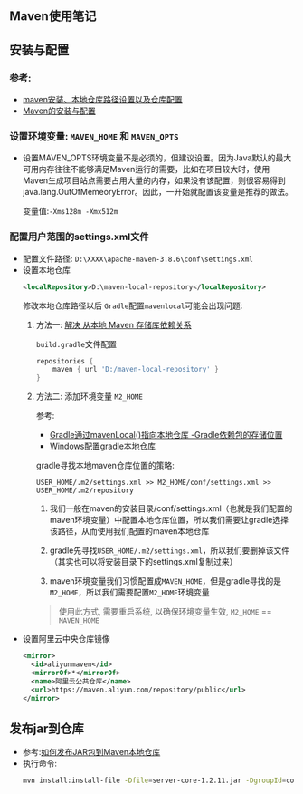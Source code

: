 Maven使用笔记
---
## 安装与配置
### 参考:
   * [maven安装、本地仓库路径设置以及仓库配置](https://cloud.tencent.com/developer/article/1864614)
   * [Maven的安装与配置](https://blog.csdn.net/pan_junbiao/article/details/104264644)
### 设置环境变量: `MAVEN_HOME` 和 `MAVEN_OPTS` 

   * 设置MAVEN_OPTS环境变量不是必须的，但建议设置。因为Java默认的最大可用内存往往不能够满足Maven运行的需要，比如在项目较大时，使用Maven生成项目站点需要占用大量的内存，如果没有该配置，则很容易得到java.lang.OutOfMemeoryError。因此，一开始就配置该变量是推荐的做法。

      变量值:`-Xms128m -Xmx512m`
### 配置用户范围的settings.xml文件
* 配置文件路径: `D:\XXXX\apache-maven-3.8.6\conf\settings.xml`
* 设置本地仓库
   ```xml
   <localRepository>D:\maven-local-repository</localRepository>
   ``` 
   修改本地仓库路径以后 `Gradle`配置`mavenlocal`可能会出现问题:    
    1. 方法一: [解决 从本地 Maven 存储库依赖关系](https://stackoverflow.com/questions/32107205/gradle-does-not-use-the-maven-local-repository-for-a-new-dependency)

        `build.gradle`文件配置
        ```gradle
        repositories {
            maven { url 'D:/maven-local-repository' }
        }
        ```
    1. 方法二: 添加环境变量 `M2_HOME`
        
        参考:
        * [Gradle通过mavenLocal()指向本地仓库 -Gradle依赖包的存储位置](https://blog.csdn.net/shuair/article/details/107319204)
        * [Windows配置gradle本地仓库](https://juejin.cn/post/7096505187677765669)
            
        gradle寻找本地maven仓库位置的策略:

        `USER_HOME/.m2/settings.xml >> M2_HOME/conf/settings.xml >> USER_HOME/.m2/repository`

        1. 我们一般在maven的安装目录/conf/settings.xml（也就是我们配置的maven环境变量）中配置本地仓库位置，所以我们需要让gradle选择该路径，从而使用我们配置的maven本地仓库

        1. gradle先寻找`USER_HOME/.m2/settings.xml`，所以我们要删掉该文件（其实也可以将安装目录下的settings.xml复制过来）

        1. maven环境变量我们习惯配置成`MAVEN_HOME`，但是gradle寻找的是`M2_HOME`，所以我们需要配置`M2_HOME`环境变量

        > 使用此方式, 需要重启系统, 以确保环境变量生效, `M2_HOME` == `MAVEN_HOME`
* 设置阿里云中央仓库镜像
   ```xml
   <mirror>
     <id>aliyunmaven</id>
     <mirrorOf>*</mirrorOf>
     <name>阿里云公共仓库</name>
     <url>https://maven.aliyun.com/repository/public</url>
   </mirror>
   ``` 
## 发布jar到仓库
* 参考:[如何发布JAR包到Maven本地仓库](https://www.jianshu.com/p/5a737de5b52c)
* 执行命令:
  ```sh
  mvn install:install-file -Dfile=server-core-1.2.11.jar -DgroupId=com.janlr.ag.server-core-framework -DartifactId=server-core -Dversion=1.2.11.17 -Dpackaging=jar
  ```